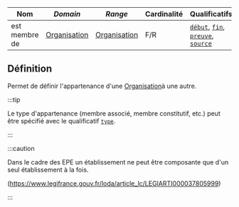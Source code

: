 | **Nom**       | ***Domain***                                            | ***Range***                                             | **Cardinalité** | **Qualificatifs**                                                                  |
| ------------- | ------------------------------------------------------- | ------------------------------------------------------- | --------------- | ---------------------------------------------------------------------------------- |
| est membre de | [Organisation](../Classes/Organisation/Organisation.md) | [Organisation](../Classes/Organisation/Organisation.md) | F/R             | [`début`](début.md), [`fin`](fin.md), [`preuve`](preuve.md), [`source`](source.md) |

## Définition

Permet de définir l'appartenance d'une [Organisation](../Classes/Organisation/Organisation.md)à une autre.


:::tip

Le type d'appartenance (membre associé, membre constitutif, etc.) peut être spécifié avec le qualificatif [`type`](type.md).

:::

:::caution

Dans le cadre des EPE un établissement ne peut être composante que d'un seul établissement à la fois.

(https://www.legifrance.gouv.fr/loda/article_lc/LEGIARTI000037805999)

:::